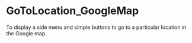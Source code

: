 # GoToLocation_GoogleMap
To display a side menu and simple buttons to go to a particular location in the Google map.
